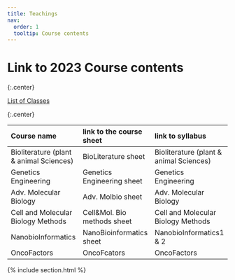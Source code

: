 ```yaml
---
title: Teachings
nav:
  order: 1
  tooltip: Course contents
---
```


# <i class="fas fa-chalkboard-teacher"></i>Link to 2023 Course contents 

{:.center}

[List of Classes](https://docs.google.com/spreadsheets/d/1eNlM4RRswGDS-Jt7dFnzbqIT496HDD7DkykGUz9qmxY/edit?usp=sharing)

{:.center}


|Course name|	link to the course sheet|	link to syllabus|
| :---         |     :---      |          :--- |
|Bioliterature (plant & animal Sciences)|	BioLiterature sheet|	Bioliterature (plant & animal Sciences)|
|Genetics Engineering|	Genetics Engineering sheet|	Genetics Engineering|
|Adv. Molecular Biology|	Adv. Molbio sheet|	Adv. Molecular Biology|
|Cell and Molecular Biology Methods|	Cell&Mol. Bio methods sheet|	Cell and Molecular Biology Methods|
|NanobioInformatics|	NanoBioinformatics sheet|	NanobioInformatics1 & 2|
|OncoFactors|	OncoFcators|	OncoFactors|


{% include section.html %}

